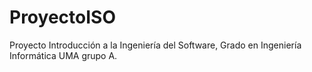 # ProyectoISO
Proyecto Introducción a la Ingeniería del Software, Grado en Ingeniería Informática UMA grupo A.
